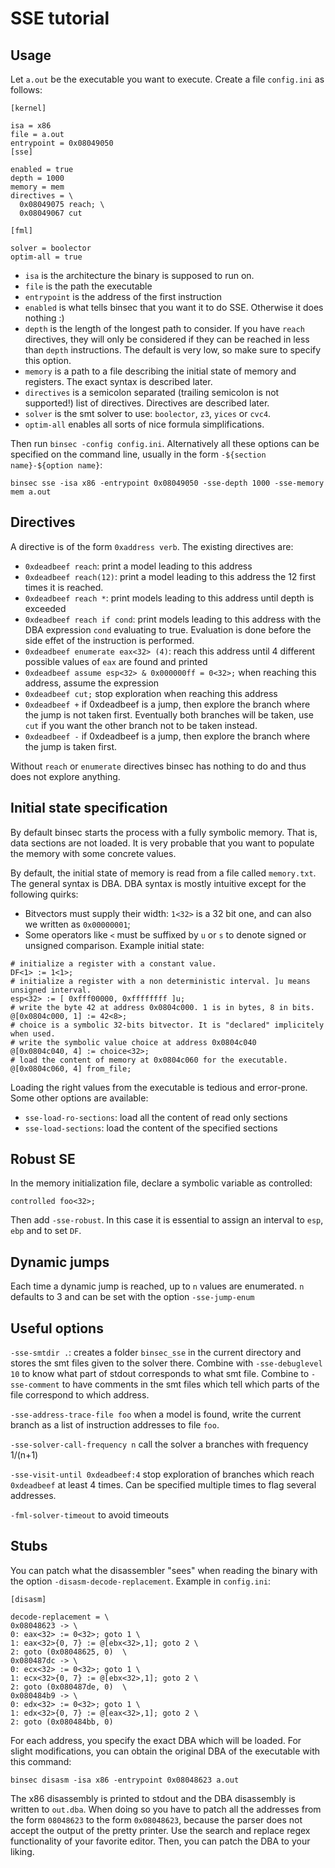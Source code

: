 # SSE tutorial

## Usage

Let `a.out` be the executable you want to execute. Create a file `config.ini` as follows:
```
[kernel]

isa = x86
file = a.out
entrypoint = 0x08049050
[sse]

enabled = true
depth = 1000
memory = mem
directives = \
  0x08049075 reach; \
  0x08049067 cut

[fml]

solver = boolector
optim-all = true
```

* `isa` is the architecture the binary is supposed to run on.
* `file` is the path the executable
* `entrypoint` is the address of the first instruction
* `enabled` is what tells binsec that you want it to do SSE. Otherwise it does nothing :)
* `depth` is the length of the longest path to consider. If you have `reach`
  directives, they will only be considered if they can be reached in less than
  `depth` instructions. The default is very low, so make sure to specify this option.
* `memory` is a path to a file describing the initial state of memory and
  registers. The exact syntax is described later.
* `directives` is a semicolon separated (trailing semicolon is not supported!)
  list of directives. Directives are described later.
* `solver` is the smt solver to use: `boolector`, `z3`, `yices` or `cvc4`.
* `optim-all` enables all sorts of nice formula simplifications.

Then run `binsec -config config.ini`.
Alternatively all these options can be specified on the command line, usually
in the form `-${section name}-${option name}`:
```
binsec sse -isa x86 -entrypoint 0x08049050 -sse-depth 1000 -sse-memory mem a.out
```

## Directives
A directive is of the form `0xaddress verb`. The existing directives are:
* `0xdeadbeef reach`: print a model leading to this address
* `0xdeadbeef reach(12)`: print a model leading to this address the 12 first times it is reached.
* `0xdeadbeef reach *`: print models leading to this address until depth is exceeded
* `0xdeadbeef reach if cond`: print models leading to this address with the DBA
  expression `cond` evaluating to true. Evaluation is done before the side
  effet of the instruction is performed.
* `0xdeadbeef enumerate eax<32> (4)`: reach this address until 4 different possible values of `eax` are found and printed
* `0xdeadbeef assume esp<32> & 0x000000ff = 0<32>;` when reaching this address, assume the expression
* `0xdeadbeef cut;` stop exploration when reaching this address
* `0xdeadbeef +` if 0xdeadbeef is a jump, then explore the branch where the
  jump is not taken first. Eventually both branches will be taken, use `cut` if
  you want the other branch not to be taken instead.
* `0xdeadbeef -` if 0xdeadbeef is a jump, then explore the branch where the jump is
taken first.

Without `reach` or `enumerate` directives binsec has nothing to do and thus does not
explore anything.


## Initial state specification
By default binsec starts the process with a fully symbolic memory. That is, data sections are not loaded.
It is very probable that you want to populate the memory with some concrete values.

By default, the initial state of memory is read from a file called `memory.txt`. The general syntax is DBA.
DBA syntax is mostly intuitive except for the following quirks:
* Bitvectors must supply their width: `1<32>` is a 32 bit one, and can also we written as `0x00000001`;
* Some operators like `<` must be suffixed by `u` or `s` to denote signed or unsigned comparison.
Example initial state:
```
# initialize a register with a constant value.
DF<1> := 1<1>;
# initialize a register with a non deterministic interval. ]u means unsigned interval.
esp<32> := [ 0xfff00000, 0xffffffff ]u;
# write the byte 42 at address 0x0804c000. 1 is in bytes, 8 in bits.
@[0x0804c000, 1] := 42<8>;
# choice is a symbolic 32-bits bitvector. It is "declared" implicitely when used.
# write the symbolic value choice at address 0x0804c040
@[0x0804c040, 4] := choice<32>;
# load the content of memory at 0x0804c060 for the executable.
@[0x0804c060, 4] from_file;
```
Loading the right values from the executable is tedious and error-prone. Some other options are available:
* `sse-load-ro-sections`: load all the content of read only sections
* `sse-load-sections`: load the content of the specified sections

## Robust SE
In the memory initialization file, declare a symbolic variable as controlled:
```
controlled foo<32>;
```
Then add `-sse-robust`.
In this case it is essential to assign an interval to `esp`, `ebp` and to set `DF`.

## Dynamic jumps
Each time a dynamic jump is reached, up to `n` values are enumerated.
`n` defaults to 3 and can be set with the option `-sse-jump-enum`

## Useful options

`-sse-smtdir .`: creates a folder `binsec_sse` in the current directory and
stores the smt files given to the solver there. Combine with `-sse-debuglevel
10` to know what part of stdout corresponds to what smt file. Combine to
`-sse-comment` to have comments in the smt files which tell which parts of the
file correspond to which address.

`-sse-address-trace-file foo` when a model is found, write the current branch
as a list of instruction addresses to file `foo`.

`-sse-solver-call-frequency n` call the solver a branches with frequency 1/(n+1)

`-sse-visit-until 0xdeadbeef:4` stop exploration of branches which reach
`0xdeadbeef` at least 4 times. Can be specified multiple times to flag several
addresses.

`-fml-solver-timeout` to avoid timeouts

## Stubs

You can patch what the disassembler "sees" when reading the binary with the option
`-disasm-decode-replacement`. Example in `config.ini`:

```
[disasm]

decode-replacement = \
0x08048623 -> \
0: eax<32> := 0<32>; goto 1 \
1: eax<32>{0, 7} := @[ebx<32>,1]; goto 2 \
2: goto (0x08048625, 0)  \
0x080487dc -> \
0: ecx<32> := 0<32>; goto 1 \
1: ecx<32>{0, 7} := @[ebx<32>,1]; goto 2 \
2: goto (0x080487de, 0)  \
0x080484b9 -> \
0: edx<32> := 0<32>; goto 1 \
1: edx<32>{0, 7} := @[eax<32>,1]; goto 2 \
2: goto (0x080484bb, 0) 
```

For each address, you specify the exact DBA which will be loaded.
For slight modifications, you can obtain the original DBA of the executable
with this command:

```
binsec disasm -isa x86 -entrypoint 0x08048623 a.out
```

The x86 disassembly is printed to stdout and the DBA disassembly is written to
`out.dba`. When doing so you have to patch all the addresses from the form
`08048623` to the form `0x08048623`, because the parser does not accept the
output of the pretty printer. Use the search and replace regex functionality of
your favorite editor. Then, you can patch the DBA to your liking.
